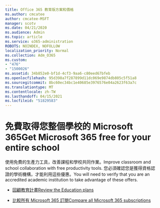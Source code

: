 ```yaml
---
title: Office 365 教育版方案和價格
ms.author: cmcatee
author: cmcatee-MSFT
manager: scotv
ms.date: 04/21/2020
ms.audience: Admin
ms.topic: article
ms.service: o365-administration
ROBOTS: NOINDEX, NOFOLLOW
localization_priority: Normal
ms.collection: Adm_O365
ms.custom:
- "476"
- "1500026"
ms.assetid: 34b852e0-bf1d-4cf3-9aa6-c80eed67bfeb
ms.openlocfilehash: 95d398a7f287899d11dc069e9874db805c5f51a8
ms.sourcegitcommit: 8bc60ec34bc1e40685e3976576e04a2623f63a7c
ms.translationtype: MT
ms.contentlocale: zh-TW
ms.lasthandoff: 04/15/2021
ms.locfileid: "51829583"
---
```

# <a name="get-microsoft-365-free-for-your-entire-school"></a><span data-ttu-id="fa71b-102">免費取得您整個學校的 Microsoft 365</span><span class="sxs-lookup"><span data-stu-id="fa71b-102">Get Microsoft 365 free for your entire school</span></span>

<span data-ttu-id="fa71b-103">使用免費的生產力工具，改善課程和學校共同作業。</span><span class="sxs-lookup"><span data-stu-id="fa71b-103">Improve classroom and school collaboration with free productivity tools.</span></span> <span data-ttu-id="fa71b-104">您必須確認您是獲得資格認證的學術機構，才能利用這些優惠。</span><span class="sxs-lookup"><span data-stu-id="fa71b-104">You will need to verify that you are an accredited academic institution to take advantage of these offers.</span></span>
  
- [<span data-ttu-id="fa71b-105">回顧教育計畫</span><span class="sxs-lookup"><span data-stu-id="fa71b-105">Review the Education plans</span></span>](https://products.office.com/academic/compare-office-365-education-plans)

- [<span data-ttu-id="fa71b-106">比較所有 Microsoft 365 訂閱</span><span class="sxs-lookup"><span data-stu-id="fa71b-106">Compare all Microsoft 365 subscriptions</span></span>](https://products.office.com/business/compare-more-office-365-for-business-plans)
